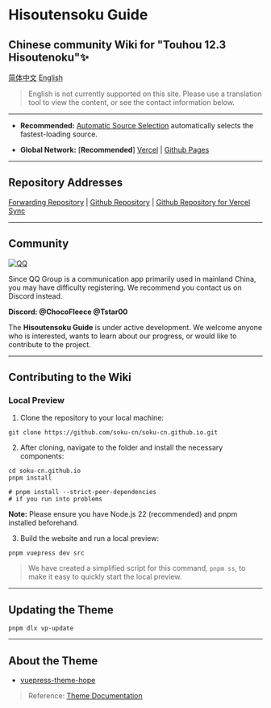 # Hisoutensoku Guide
## Chinese community Wiki for "Touhou 12.3 Hisoutenoku"✨

[简体中文](./README.md)
[English](./README_EN.md)
>English is not currently supported on this site. Please use a translation tool to view the content, or see the contact information below.

---

- **Recommended:** [Automatic Source Selection](https://wiki.514.live/) automatically selects the fastest-loading source.

- **Global Network:** [**Recommended**] [Vercel](https://hisoutensoku-cn-wiki.vercel.app) | [Github Pages](https://soku-cn.github.io)

---

## Repository Addresses

[Forwarding Repository](https://github.com/soku-cn/wiki-forward) | [Github Repository](https://github.com/soku-cn/soku-cn.github.io) | [Github Repository for Vercel Sync](https://github.com/ChocoFleece/Hisoutensoku-CN-wiki)

---

## Community

[![QQ](https://img.shields.io/badge/QQ_Group-200803640-0078D6.svg?logo=tencent-qq&logoColor=white)](http://qm.qq.com/cgi-bin/qm/qr?_wv=1027&k=BlPlWLS0pzH53ek-6s_li9I9iyKOX2rp&authKey=IeuhBJ9I5o%2B2wsG9Ms0M1UaLEYqtSQERdxJ713CxleEak%2FBvvByzAGiJg%2Bw0zp8D&noverify=0&group_code=200803640)

Since QQ Group is a communication app primarily used in mainland China, you may have difficulty registering. We recommend you contact us on Discord instead.

**Discord: @ChocoFleece @Tstar00**

The **Hisoutensoku Guide** is under active development. We welcome anyone who is interested, wants to learn about our progress, or would like to contribute to the project.

---

## Contributing to the Wiki

### Local Preview

1.  Clone the repository to your local machine:
   
```
git clone https://github.com/soku-cn/soku-cn.github.io.git
```

2.  After cloning, navigate to the folder and install the necessary components:
   
```
cd soku-cn.github.io
pnpm install  

# pnpm install --strict-peer-dependencies 
# if you run into problems
```

**Note:** Please ensure you have Node.js 22 (recommended) and pnpm installed beforehand.


3.  Build the website and run a local preview:

```
pnpm vuepress dev src
```

> We have created a simplified script for this command, `pnpm ss`, to make it easy to quickly start the local preview.

---

## Updating the Theme

```
pnpm dlx vp-update
```

---

## About the Theme

- [vuepress-theme-hope](https://github.com/vuepress-theme-hope/vuepress-theme-hope)

> Reference: [Theme Documentation](https://theme-hope.vuejs.press/)